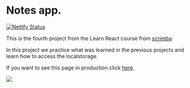 # Notes app.

[![Netlify Status](https://api.netlify.com/api/v1/badges/08cc2364-ea9e-49c6-b058-44f21770f8a7/deploy-status)](https://app.netlify.com/sites/markdown-note-app/deploys)

This is the fourth project from the Learn React course from [scrimba](https://scrimba.com/learn/learnreact).

In this project we practice what was learned in the previous projects and learn how to access the localstorage.

If you want to see this page in production click [here](https://markdown-note-app.netlify.app/).

![](https://scrimba.ams3.digitaloceanspaces.com/assets/emails/reactv2/projects/Markdown.jpg)
